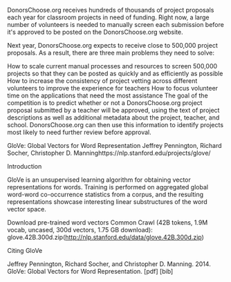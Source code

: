 DonorsChoose.org receives hundreds of thousands of project proposals each year for classroom projects in need of funding. Right now, a large number of volunteers is needed to manually screen each submission before it's approved to be posted on the DonorsChoose.org website.

Next year, DonorsChoose.org expects to receive close to 500,000 project proposals. As a result, there are three main problems they need to solve:

How to scale current manual processes and resources to screen 500,000 projects so that they can be posted as quickly and as efficiently as possible
How to increase the consistency of project vetting across different volunteers to improve the experience for teachers
How to focus volunteer time on the applications that need the most assistance
The goal of the competition is to predict whether or not a DonorsChoose.org project proposal submitted by a teacher will be approved, using the text of project descriptions as well as additional metadata about the project, teacher, and school. DonorsChoose.org can then use this information to identify projects most likely to need further review before approval.

GloVe: Global Vectors for Word Representation Jeffrey Pennington,   Richard Socher,   Christopher D. Manninghttps://nlp.stanford.edu/projects/glove/

Introduction

GloVe is an unsupervised learning algorithm for obtaining vector representations for words. Training is performed on aggregated global word-word co-occurrence statistics from a corpus, and the resulting representations showcase interesting linear substructures of the word vector space.

Download pre-trained word vectors
Common Crawl (42B tokens, 1.9M vocab, uncased, 300d vectors, 1.75 GB download): glove.42B.300d.zip(http://nlp.stanford.edu/data/glove.42B.300d.zip)

Citing GloVe

Jeffrey Pennington, Richard Socher, and Christopher D. Manning. 2014. GloVe: Global Vectors for Word Representation. [pdf] [bib]

